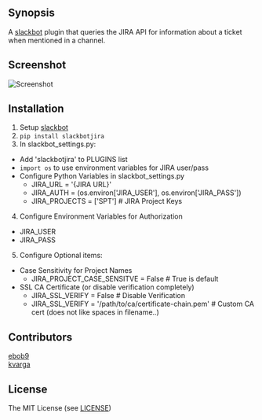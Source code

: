 ## Synopsis

A [slackbot](https://github.com/lins05/slackbot) plugin that queries the JIRA API for information about a ticket when mentioned in a channel.

## Screenshot

![Screenshot](https://i.imgur.com/IxqWuFv.png)

## Installation

1. Setup [slackbot](https://github.com/lins05/slackbot)
2. `pip install slackbotjira`
3. In slackbot_settings.py:
  * Add 'slackbotjira' to PLUGINS list
  * `import os` to use environment variables for JIRA user/pass
  * Configure Python Variables in slackbot_settings.py
    * JIRA_URL = '{JIRA URL}'
    * JIRA_AUTH = (os.environ['JIRA_USER'], os.environ['JIRA_PASS'])
    * JIRA_PROJECTS = ['SPT']  # JIRA Project Keys
4. Configure Environment Variables for Authorization
  * JIRA_USER
  * JIRA_PASS
5. Configure Optional items:
  * Case Sensitivity for Project Names
    * JIRA_PROJECT_CASE_SENSITVE = False  # True is default
  * SSL CA Certificate (or disable verification completely)
    * JIRA_SSL_VERIFY = False  # Disable Verification
    * JIRA_SSL_VERIFY = '/path/to/ca/certificate-chain.pem'  # Custom CA cert (does not like spaces in filename..)
 
## Contributors

[ebob9](https://github.com/ebob9)<br>
[kvarga](https://github.com/kvarga)

## License

The MIT License (see [LICENSE](LICENSE))
